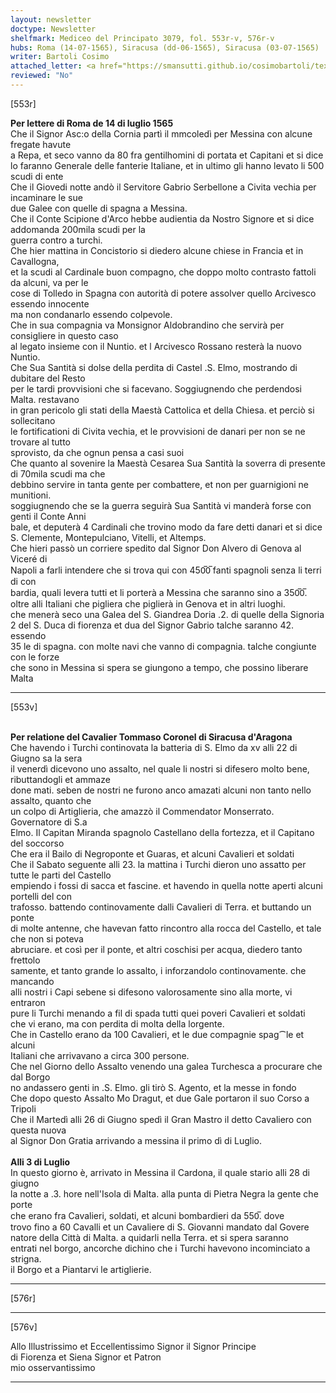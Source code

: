 ```yaml
---
layout: newsletter
doctype: Newsletter
shelfmark: Mediceo del Principato 3079, fol. 553r-v, 576r-v
hubs: Roma (14-07-1565), Siracusa (dd-06-1565), Siracusa (03-07-1565)
writer: Bartoli Cosimo
attached_letter: <a href="https://smansutti.github.io/cosimobartoli/texts/Carteggio_Universale_035/">Carteggio_Universale_035</a>
reviewed: "No"
---
```


[553r]  
  
  
<strong>Per lettere di Roma de 14 di luglio 1565</strong>  
Che il Signor Asc:o della Cornia partì il mmcoledì per Messina con alcune fregate havute  
a Repa, et seco vanno da 80 fra gentilhomini di portata et Capitani et si dice  
lo faranno Generale delle fanterie Italiane, et in ultimo gli hanno levato li 500 scudi di ente  
Che il Giovedi notte andò il Servitore Gabrio Serbellone a Civita vechia per incaminare le sue  
due Galee con quelle di spagna a Messina.  
Che il Conte Scipione d'Arco hebbe audientia da Nostro Signore et si dice addomanda 200mila scudi per la  
guerra contro a turchi.  
Che hier mattina in Concistorio si diedero alcune chiese in Francia et in Cavallogna,  
et la scudi al Cardinale buon compagno, che doppo molto contrasto fattoli da alcuni, va per le  
cose di Tolledo in Spagna con autorità di potere assolver quello Arcivesco essendo innocente  
ma non condanarlo essendo colpevole.  
Che in sua compagnia va Monsignor Aldobrandino che servirà per consigliere in questo caso  
al legato insieme con il Nuntio. et l Arcivesco Rossano resterà la nuovo Nuntio.  
Che Sua Santità si dolse della perdita di Castel .S. Elmo, mostrando di dubitare del Resto  
per le tardi provvisioni che si facevano. Soggiugnendo che perdendosi Malta. restavano  
in gran pericolo gli stati della Maestà Cattolica et della Chiesa. et perciò si sollecitano  
le fortificationi di Civita vechia, et le provvisioni de danari per non se ne trovare al tutto  
sprovisto, da che ognun pensa a casi suoi  
Che quanto al sovenire la Maestà Cesarea Sua Santità la soverra di presente di 70mila scudi ma che  
debbino servire in tanta gente per combattere, et non per guarnigioni ne munitioni.  
soggiugnendo che se la guerra seguirà Sua Santità vi manderà forse con genti il Conte Anni  
bale, et deputerà 4 Cardinali che trovino modo da fare detti danari et si dice  
S. Clemente, Montepulciano, Vitelli, et Altemps.  
Che hieri passò un corriere spedito dal Signor Don Alvero di Genova al Viceré di  
Napoli a farli intendere che si trova qui con 450̅0̅ fanti spagnoli senza li terri di con  
bardia, quali levera tutti et li porterà a Messina che saranno sino a 350̅0̅.  
oltre alli Italiani che pigliera che piglierà in Genova et in altri luoghi.  
che menerà seco una Galea del S. Giandrea Doria .2. di quelle della Signoria  
2 del S. Duca di fiorenza et dua del Signor Gabrio talche saranno 42. essendo  
35 le di spagna. con molte navi che vanno di compagnia. talche congiunte con le forze  
che sono in Messina si spera se giungono a tempo, che possino liberare Malta  
  
---  

[553v]  
  
  
<br/><strong>Per relatione del Cavalier Tommaso Coronel di Siracusa d'Aragona</strong>  
Che havendo i Turchi continovata la batteria di S. Elmo da xv alli 22 di Giugno sa la sera  
il venerdì dicevono uno assalto, nel quale li nostri si difesero molto bene, ributtandogli et ammaze  
done mati. seben de nostri ne furono anco amazati alcuni non tanto nello assalto, quanto che  
un colpo di Artiglieria, che amazzò il Commendator Monserrato. Governatore di S.a  
Elmo. Il Capitan Miranda spagnolo Castellano della fortezza, et il Capitano del soccorso  
Che era il Bailo di Negroponte et Guaras, et alcuni Cavalieri et soldati  
Che il Sabato seguente alli 23. la mattina i Turchi dieron uno assatto per tutte le parti del Castello  
empiendo i fossi di sacca et fascine. et havendo in quella notte aperti alcuni portelli del con  
trafosso. battendo continovamente dalli Cavalieri di Terra. et buttando un ponte  
di molte antenne, che havevan fatto rincontro alla rocca del Castello, et tale che non si poteva  
abruciare. et così per il ponte, et altri coschisi per acqua, diedero tanto frettolo  
samente, et tanto grande lo assalto, i inforzandolo continovamente. che mancando  
alli nostri i Capi sebene si difesono valorosamente sino alla morte, vi entraron  
pure li Turchi menando a fil di spada tutti quei poveri Cavalieri et soldati  
che vi erano, ma con perdita di molta della lorgente.  
Che in Castello erano da 100 Cavalieri, et le due compagnie spag⁀le et alcuni  
Italiani che arrivavano a circa 300 persone.  
Che nel Giorno dello Assalto venendo una galea Turchesca a procurare che dal Borgo  
no andassero genti in .S. Elmo. gli tirò S. Agento, et la messe in fondo  
Che dopo questo Assalto Mo Dragut, et due Gale portaron il suo Corso a Tripoli  
Che il Martedì alli 26 di Giugno spedì il Gran Mastro il detto Cavaliero con questa nuova  
al Signor Don Gratia arrivando a messina il primo dì di Luglio.  
<br/><strong>Alli 3 di Luglio</strong>  
In questo giorno è, arrivato in Messina il Cardona, il quale stario alli 28 di giugno  
la notte a .3. hore nell'Isola di Malta. alla punta di Pietra Negra la gente che porte  
che erano fra Cavalieri, soldati, et alcuni bombardieri da 550̅. dove  
trovo fino a 60 Cavalli et un Cavaliere di S. Giovanni mandato dal Govere  
natore della Città di Malta. a quidarli nella Terra. et si spera saranno  
entrati nel borgo, ancorche dichino che i Turchi havevono incominciato a strigna.  
il Borgo et a Piantarvi le artiglierie.  
  
---  

[576r]  
  
  
  
---  

[576v]  
  
  
Allo Illustrissimo et Eccellentissimo Signor il Signor Principe  
di Fiorenza et Siena Signor et Patron  
mio osservantissimo  
  
---  

